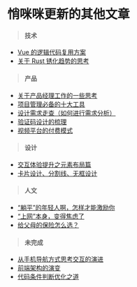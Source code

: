 # 悄咪咪更新的其他文章

> #### 技术

- [Vue 的逻辑代码复用方案](/articles/study/vue-logic-code-reuse.md)
- [关于 Rust 锈化趋势的思考](/articles/trash/think-about-rust-builder.md)

> #### 产品

- [关于产品经理工作的一些思考](/articles/trash/how-to-be-pm.md)
- [项目管理必备的十大工具](/articles/trash/ten-tools-of-pm.md)
- [设计需求走查（如何进行需求分析）](/articles/trash/how-to-analysis-demand-value.md)
- [验证码设计的梳理](/articles/trash/verification-code.md)
- [视频平台的付费模式](/articles/trash/payment-model-for-video-platform.md)

> #### 设计

- [交互体验提升之元素布局篇](/articles/trash/ux-details-at-ui.md)
- [卡片设计、分割线、无框设计](/articles/trash/gap-design.md)

> #### 人文

- [“躺平”的年轻人啊，怎样才能激励你](/articles/trash/how-to-encourage-youth.md)
- [“上网”本身，变得焦虑了](/articles/trash/why-so-anxiety.md)
- [给父母的保险怎么选？](/articles/trash/choose-insurance.md)

> #### 未完成

- [从手机导航方式思考交互的演进](/articles/trash/think-about-navigation-event.md)
- [前端架构的演变](/articles/topic/evolution-of-front-end-architecture.md)
- [代码条件判断优化之道](/articles/topic/optimization-of-if.md)
